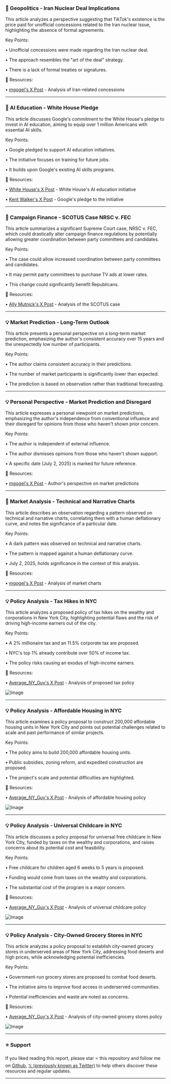 ### 🤖 Geopolitics - Iran Nuclear Deal Implications

This article analyzes a perspective suggesting that TikTok's existence is the price paid for unofficial concessions related to the Iran nuclear issue, highlighting the absence of formal agreements.

Key Points:

•  Unofficial concessions were made regarding the Iran nuclear deal.

•  The approach resembles the "art of the deal" strategy.

•  There is a lack of formal treaties or signatures.


🔗 Resources:

• [mgogel's X Post](https://x.com/mgogel/status/1939382464105136315) - Analysis of Iran-related concessions


---
### 🚀 AI Education - White House Pledge

This article discusses Google's commitment to the White House's pledge to invest in AI education, aiming to equip over 1 million Americans with essential AI skills.

Key Points:

• Google pledged to support AI education initiatives.

•  The initiative focuses on training for future jobs.

•  It builds upon Google's existing AI skills programs.


🔗 Resources:

• [White House's X Post](https://x.com/WhiteHouse) - White House's AI education initiative

• [Kent Walker's X Post](https://x.com/Kent_Walker/status/1939699145024893137) - Google's pledge to the initiative


---
### 🤖 Campaign Finance - SCOTUS Case NRSC v. FEC

This article summarizes a significant Supreme Court case, NRSC v. FEC, which could drastically alter campaign finance regulations by potentially allowing greater coordination between party committees and candidates.

Key Points:

• The case could allow increased coordination between party committees and candidates.

•  It may permit party committees to purchase TV ads at lower rates.

•  This change could significantly benefit Republicans.


🔗 Resources:

• [Ally Mutnick's X Post](https://x.com/allymutnick/status/1939686896562573464) - Analysis of the SCOTUS case


---
### 💡 Market Prediction - Long-Term Outlook

This article presents a personal perspective on a long-term market prediction, emphasizing the author's consistent accuracy over 15 years and the unexpectedly low number of participants.

Key Points:

•  The author claims consistent accuracy in their predictions.

•  The number of market participants is significantly lower than expected.

•  The prediction is based on observation rather than traditional forecasting.


---
### 💡 Personal Perspective - Market Prediction and Disregard

This article expresses a personal viewpoint on market predictions, emphasizing the author's independence from conventional influence and their disregard for opinions from those who haven't shown prior concern.

Key Points:

• The author is independent of external influence.


•  The author dismisses opinions from those who haven't shown support.


•  A specific date (July 2, 2025) is marked for future reference.



🔗 Resources:

• [mgogel's X Post](https://x.com/mgogel/status/1939225088961703959) - Author's perspective on market predictions


---
### 🤖 Market Analysis - Technical and Narrative Charts

This article describes an observation regarding a pattern observed on technical and narrative charts, correlating them with a human deflationary curve, and notes the significance of a particular date.

Key Points:

• A dark pattern was observed on technical and narrative charts.


•  The pattern is mapped against a human deflationary curve.


•  July 2, 2025, holds significance in the context of this analysis.



🔗 Resources:

• [mgogel's X Post](https://x.com/mgogel/status/1935733201504477254) - Analysis of market charts


---
### 💡 Policy Analysis - Tax Hikes in NYC

This article analyzes a proposed policy of tax hikes on the wealthy and corporations in New York City, highlighting potential flaws and the risk of driving high-income earners out of the city.

Key Points:

•  A 2% millionaire tax and an 11.5% corporate tax are proposed.


•  NYC's top 1% already contribute over 50% of income tax.


•  The policy risks causing an exodus of high-income earners.


🔗 Resources:

• [Average_NY_Guy's X Post](https://x.com/Average_NY_Guy/status/1939684589074567596) - Analysis of proposed tax policy

![Image](https://pbs.twimg.com/media/Gusk2qMWsAAEro6?format=jpg&name=small)


---
### 💡 Policy Analysis - Affordable Housing in NYC

This article examines a policy proposal to construct 200,000 affordable housing units in New York City and points out potential challenges related to scale and past performance of similar projects.


Key Points:

•  The policy aims to build 200,000 affordable housing units.


•  Public subsidies, zoning reform, and expedited construction are proposed.


•  The project's scale and potential difficulties are highlighted.


🔗 Resources:

• [Average_NY_Guy's X Post](https://x.com/Average_NY_Guy/status/1939684596456501566) - Analysis of affordable housing policy

![Image](https://pbs.twimg.com/media/Gusk2_gXoAEyQRw?format=jpg&name=small)


---
### 💡 Policy Analysis - Universal Childcare in NYC

This article discusses a policy proposal for universal free childcare in New York City, funded by taxes on the wealthy and corporations, and raises concerns about its potential cost and feasibility.

Key Points:

•  Free childcare for children aged 6 weeks to 5 years is proposed.


•  Funding would come from taxes on the wealthy and corporations.


•  The substantial cost of the program is a major concern.


🔗 Resources:

• [Average_NY_Guy's X Post](https://x.com/Average_NY_Guy/status/1939684583085101268) - Analysis of universal childcare policy

![Image](https://pbs.twimg.com/media/Gusk2UeX0AAdQRy?format=jpg&name=small)


---
### 💡 Policy Analysis - City-Owned Grocery Stores in NYC

This article analyzes a policy proposal to establish city-owned grocery stores in underserved areas of New York City, addressing food deserts and high prices, while acknowledging potential inefficiencies.

Key Points:

•  Government-run grocery stores are proposed to combat food deserts.


•  The initiative aims to improve food access in underserved communities.


•  Potential inefficiencies and waste are noted as concerns.


🔗 Resources:

• [Average_NY_Guy's X Post](https://x.com/Average_NY_Guy/status/1939684576864960773) - Analysis of city-owned grocery stores policy

![Image](https://pbs.twimg.com/media/Gusk11cWsAATloc?format=jpg&name=small)


---

### ⭐️ Support

If you liked reading this report, please star ⭐️ this repository and follow me on [Github](https://github.com/Drix10), [𝕏 (previously known as Twitter)](https://x.com/DRIX_10_) to help others discover these resources and regular updates.

---